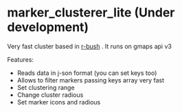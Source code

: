 marker_clusterer_lite (Under development)
==================

Very fast cluster based in [r-bush](https://github.com/mourner/rbush) . It runs on gmaps api v3

Features:
 * Reads data in j-son format (you can set keys too)
 * Allows to filter markers passing keys array very fast
 * Set clustering range
 * Change cluster radious
 * Set marker icons and radious
 
